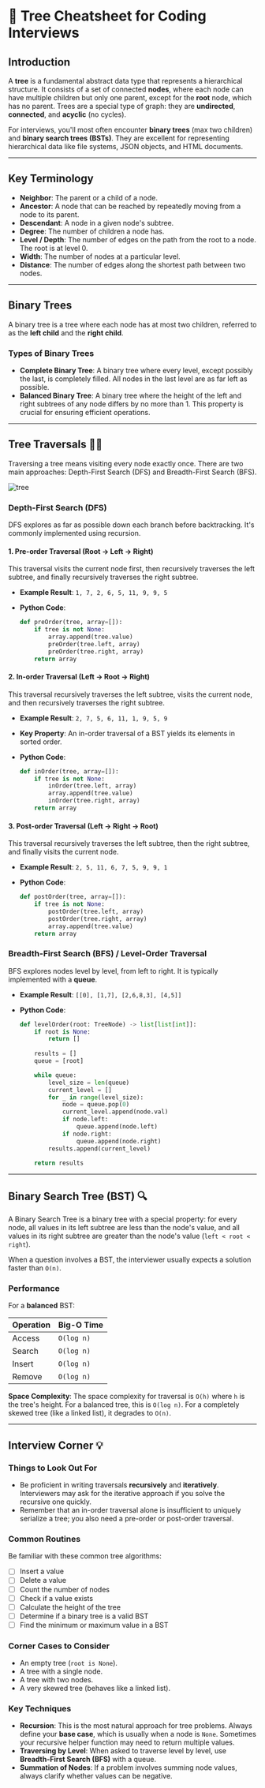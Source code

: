 # 🌳 Tree Cheatsheet for Coding Interviews

## Introduction

A **tree** is a fundamental abstract data type that represents a hierarchical structure. It consists of a set of connected **nodes**, where each node can have multiple children but only one parent, except for the **root** node, which has no parent. Trees are a special type of graph: they are **undirected**, **connected**, and **acyclic** (no cycles).

For interviews, you'll most often encounter **binary trees** (max two children) and **binary search trees (BSTs)**. They are excellent for representing hierarchical data like file systems, JSON objects, and HTML documents.

---

## Key Terminology

- **Neighbor**: The parent or a child of a node.
- **Ancestor**: A node that can be reached by repeatedly moving from a node to its parent.
- **Descendant**: A node in a given node's subtree.
- **Degree**: The number of children a node has.
- **Level / Depth**: The number of edges on the path from the root to a node. The root is at level 0.
- **Width**: The number of nodes at a particular level.
- **Distance**: The number of edges along the shortest path between two nodes.

---

## Binary Trees

A binary tree is a tree where each node has at most two children, referred to as the **left child** and the **right child**.

### Types of Binary Trees

- **Complete Binary Tree**: A binary tree where every level, except possibly the last, is completely filled. All nodes in the last level are as far left as possible.
- **Balanced Binary Tree**: A binary tree where the height of the left and right subtrees of any node differs by no more than 1. This property is crucial for ensuring efficient operations.

---

## Tree Traversals 🚶‍♂️

Traversing a tree means visiting every node exactly once. There are two main approaches: Depth-First Search (DFS) and Breadth-First Search (BFS).

![tree](./imgs/tree.png)

### Depth-First Search (DFS)

DFS explores as far as possible down each branch before backtracking. It's commonly implemented using recursion.

#### **1. Pre-order Traversal (Root → Left → Right)**

This traversal visits the current node first, then recursively traverses the left subtree, and finally recursively traverses the right subtree.

- **Example Result**: `1, 7, 2, 6, 5, 11, 9, 9, 5`
- **Python Code**:

    ```python
    def preOrder(tree, array=[]):
        if tree is not None:
            array.append(tree.value)
            preOrder(tree.left, array)
            preOrder(tree.right, array)
        return array
    ```

#### **2. In-order Traversal (Left → Root → Right)**

This traversal recursively traverses the left subtree, visits the current node, and then recursively traverses the right subtree.

- **Example Result**: `2, 7, 5, 6, 11, 1, 9, 5, 9`
- **Key Property**: An in-order traversal of a BST yields its elements in sorted order.
- **Python Code**:

    ```python
    def inOrder(tree, array=[]):
        if tree is not None:
            inOrder(tree.left, array)
            array.append(tree.value)
            inOrder(tree.right, array)
        return array
    ```

#### **3. Post-order Traversal (Left → Right → Root)**

This traversal recursively traverses the left subtree, then the right subtree, and finally visits the current node.

- **Example Result**: `2, 5, 11, 6, 7, 5, 9, 9, 1`
- **Python Code**:

    ```python
    def postOrder(tree, array=[]):
        if tree is not None:
            postOrder(tree.left, array)
            postOrder(tree.right, array)
            array.append(tree.value)
        return array
    ```

### Breadth-First Search (BFS) / Level-Order Traversal

BFS explores nodes level by level, from left to right. It is typically implemented with a **queue**.

- **Example Result**: `[[0], [1,7], [2,6,8,3], [4,5]]`
- **Python Code**:

    ```python
    def levelOrder(root: TreeNode) -> list[list[int]]:
        if root is None:
            return []
        
        results = []
        queue = [root]

        while queue:
            level_size = len(queue)
            current_level = []
            for _ in range(level_size):
                node = queue.pop(0)
                current_level.append(node.val)
                if node.left:
                    queue.append(node.left)
                if node.right:
                    queue.append(node.right)
            results.append(current_level)
            
        return results
    ```

---

## Binary Search Tree (BST) 🔍

A Binary Search Tree is a binary tree with a special property: for every node, all values in its left subtree are less than the node's value, and all values in its right subtree are greater than the node's value (`left < root < right`).

When a question involves a BST, the interviewer usually expects a solution faster than `O(n)`.

### Performance

For a **balanced** BST:

| Operation | Big-O Time |
| :-------- | :--------- |
| Access    | `O(log n)` |
| Search    | `O(log n)` |
| Insert    | `O(log n)` |
| Remove    | `O(log n)` |

**Space Complexity**: The space complexity for traversal is `O(h)` where `h` is the tree's height. For a balanced tree, this is `O(log n)`. For a completely skewed tree (like a linked list), it degrades to `O(n)`.

---

## Interview Corner 💡

### Things to Look Out For

- Be proficient in writing traversals **recursively** and **iteratively**. Interviewers may ask for the iterative approach if you solve the recursive one quickly.
- Remember that an in-order traversal alone is insufficient to uniquely serialize a tree; you also need a pre-order or post-order traversal.

### Common Routines

Be familiar with these common tree algorithms:

- [ ] Insert a value
- [ ] Delete a value
- [ ] Count the number of nodes
- [ ] Check if a value exists
- [ ] Calculate the height of the tree
- [ ] Determine if a binary tree is a valid BST
- [ ] Find the minimum or maximum value in a BST

### Corner Cases to Consider

- An empty tree (`root is None`).
- A tree with a single node.
- A tree with two nodes.
- A very skewed tree (behaves like a linked list).

### Key Techniques

- **Recursion**: This is the most natural approach for tree problems. Always define your **base case**, which is usually when a node is `None`. Sometimes your recursive helper function may need to return multiple values.
- **Traversing by Level**: When asked to traverse level by level, use **Breadth-First Search (BFS)** with a queue.
- **Summation of Nodes**: If a problem involves summing node values, always clarify whether values can be negative.
